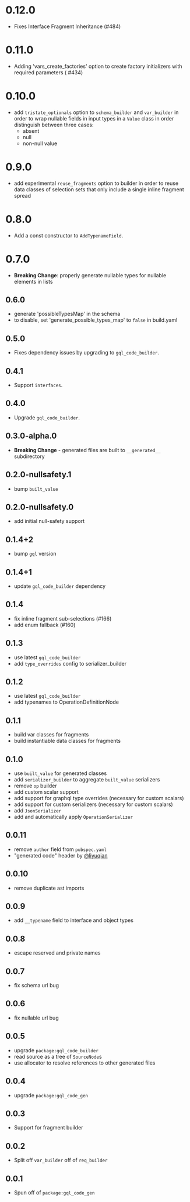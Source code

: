 # 0.12.0

- Fixes Interface Fragment Inheritance (#484)

# 0.11.0

- Adding 'vars_create_factories' option to create factory initializers with required parameters (
  #434)

# 0.10.0

- add `tristate_optionals` option to `schema_builder` and `var_builder` in order to wrap nullable
  fields in input types in a `Value` class in order distinguish between three cases:
    - absent
    - null
    - non-null value

# 0.9.0

- add experimental `reuse_fragments` option to builder in order to reuse data classes of selection
  sets that only include a single inline fragment spread

# 0.8.0

- Add a const constructor to `AddTypenameField`.

# 0.7.0

- **Breaking Change**: properly generate nullable types for nullable elements in lists

## 0.6.0

- generate 'possibleTypesMap' in the schema
- to disable, set 'generate_possible_types_map' to `false` in build.yaml

## 0.5.0

- Fixes dependency issues by upgrading to `gql_code_builder`.

## 0.4.1

- Support `interfaces`.

## 0.4.0

- Upgrade `gql_code_builder`.

## 0.3.0-alpha.0

- **Breaking Change** - generated files are built to `__generated__` subdirectory

## 0.2.0-nullsafety.1

- bump `built_value`

## 0.2.0-nullsafety.0

- add initial null-safety support

## 0.1.4+2

- bump `gql` version

## 0.1.4+1

- update `gql_code_builder` dependency

## 0.1.4

- fix inline fragment sub-selections (#166)
- add enum fallback (#160)

## 0.1.3

- use latest `gql_code_builder`
- add `type_overrides` config to serializer_builder

## 0.1.2

- use latest `gql_code_builder`
- add typenames to OperationDefinitionNode

## 0.1.1

- build var classes for fragments
- build instantiable data classes for fragments

## 0.1.0

- use `built_value` for generated classes
- add `serializer_builder` to aggregate `built_value` serializers
- remove `op` builder
- add custom scalar support
- add support for graphql type overrides (necessary for custom scalars)
- add support for custom serializers (necessary for custom scalars)
- add `JsonSerializer`
- add and automatically apply `OperationSerializer`

## 0.0.11

- remove `author` field from `pubspec.yaml`
- "generated code" header by [@liyuqian](https://github.com/liyuqian)

## 0.0.10

- remove duplicate ast imports

## 0.0.9

- add `__typename` field to interface and object types

## 0.0.8

- escape reserved and private names

## 0.0.7

- fix schema url bug

## 0.0.6

- fix nullable url bug

## 0.0.5

- upgrade `package:gql_code_builder`
- read source as a tree of `SourceNode`s
- use allocator to resolve references to other generated files

## 0.0.4

- upgrade `package:gql_code_gen`

## 0.0.3

- Support for fragment builder

## 0.0.2

- Split off `var_builder` off of `req_builder`

## 0.0.1

- Spun off of `package:gql_code_gen`
